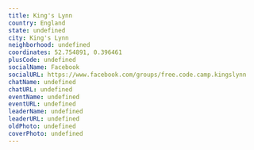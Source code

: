 ```yaml
---
title: King's Lynn
country: England
state: undefined
city: King's Lynn
neighborhood: undefined
coordinates: 52.754891, 0.396461
plusCode: undefined
socialName: Facebook
socialURL: https://www.facebook.com/groups/free.code.camp.kingslynn
chatName: undefined
chatURL: undefined
eventName: undefined
eventURL: undefined
leaderName: undefined
leaderURL: undefined
oldPhoto: undefined
coverPhoto: undefined
---
```

